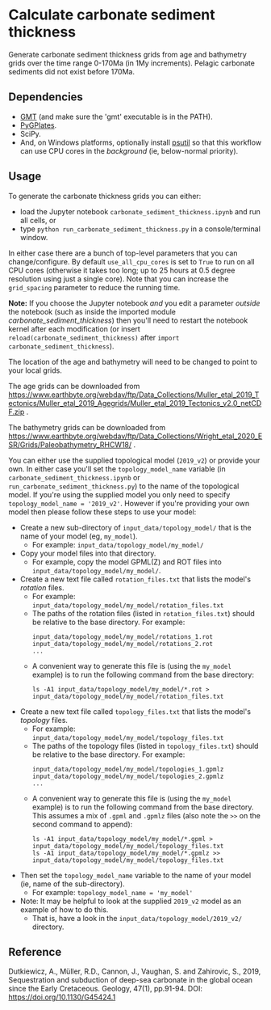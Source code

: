 # Calculate carbonate sediment thickness

Generate carbonate sediment thickness grids from age and bathymetry grids over the time range 0-170Ma (in 1My increments). Pelagic carbonate sediments did not exist before 170Ma.

## Dependencies

- [GMT](https://www.generic-mapping-tools.org/download/) (and make sure the 'gmt' executable is in the PATH).
- [PyGPlates](https://www.gplates.org/docs/pygplates/pygplates_getting_started.html#installation).
- SciPy.
- And, on Windows platforms, optionally install [psutil](https://pypi.org/project/psutil/) so that this workflow can use CPU cores in the *background* (ie, below-normal priority).

## Usage

To generate the carbonate thickness grids you can either:

- load the Jupyter notebook `carbonate_sediment_thickness.ipynb` and run all cells, or
- type `python run_carbonate_sediment_thickness.py` in a console/terminal window.

In either case there are a bunch of top-level parameters that you can change/configure.
By default `use_all_cpu_cores` is set to `True` to run on all CPU cores
(otherwise it takes too long; up to 25 hours at 0.5 degree resolution using just a single core).
Note that you can increase the `grid_spacing` parameter to reduce the running time.

**Note:** If you choose the Jupyter notebook *and* you edit a parameter *outside* the notebook
(such as inside the imported module *carbonate_sediment_thickness*) then you'll need to restart the notebook kernel
after each modification (or insert `reload(carbonate_sediment_thickness)` after `import carbonate_sediment_thickness`).

The location of the age and bathymetry will need to be changed to point to your local grids.

The age grids can be downloaded from https://www.earthbyte.org/webdav/ftp/Data_Collections/Muller_etal_2019_Tectonics/Muller_etal_2019_Agegrids/Muller_etal_2019_Tectonics_v2.0_netCDF.zip .

The bathymetry grids can be downloaded from https://www.earthbyte.org/webdav/ftp/Data_Collections/Wright_etal_2020_ESR/Grids/Paleobathymetry_RHCW18/ .

You can either use the supplied topological model (`2019_v2`) or provide your own. In either case you'll set the `topology_model_name` variable (in `carbonate_sediment_thickness.ipynb` or `run_carbonate_sediment_thickness.py`) to the name of the topological model. If you're using the supplied model you only need to specify `topology_model_name = '2019_v2'`. However if you're providing your own model then please follow these steps to use your model:

- Create a new sub-directory of `input_data/topology_model/` that is the name of your model (eg, `my_model`).
  - For example: `input_data/topology_model/my_model/`
- Copy your model files into that directory.
  - For example, copy the model GPML(Z) and ROT files into `input_data/topology_model/my_model/`.
- Create a new text file called `rotation_files.txt` that lists the model's *rotation* files.
  - For example: `input_data/topology_model/my_model/rotation_files.txt`
  - The paths of the rotation files (listed in `rotation_files.txt`) should be relative to the base directory. For example:
    ```
    input_data/topology_model/my_model/rotations_1.rot
    input_data/topology_model/my_model/rotations_2.rot
    ...
    ```
  - A convenient way to generate this file is (using the `my_model` example) is to run the following command from the base directory:
    ```
    ls -A1 input_data/topology_model/my_model/*.rot > input_data/topology_model/my_model/rotation_files.txt
    ```
- Create a new text file called `topology_files.txt` that lists the model's *topology* files.
  - For example: `input_data/topology_model/my_model/topology_files.txt`
  - The paths of the topology files (listed in `topology_files.txt`) should be relative to the base directory. For example:
    ```
    input_data/topology_model/my_model/topologies_1.gpmlz
    input_data/topology_model/my_model/topologies_2.gpmlz
    ...
    ```
  - A convenient way to generate this file is (using the `my_model` example) is to run the following command from the base directory. This assumes a mix of `.gpml` and `.gpmlz` files (also note the `>>` on the second command to append):
    ```
    ls -A1 input_data/topology_model/my_model/*.gpml > input_data/topology_model/my_model/topology_files.txt
    ls -A1 input_data/topology_model/my_model/*.gpmlz >> input_data/topology_model/my_model/topology_files.txt
    ```
- Then set the `topology_model_name` variable  to the name of your model (ie, name of the sub-directory).
  - For example: `topology_model_name = 'my_model'`
- Note: It may be helpful to look at the supplied `2019_v2` model as an example of how to do this.
  - That is, have a look in the `input_data/topology_model/2019_v2/` directory.


## Reference

Dutkiewicz, A., Müller, R.D., Cannon, J., Vaughan, S. and Zahirovic, S., 2019, Sequestration and subduction of deep-sea carbonate in the global ocean since the Early Cretaceous. Geology, 47(1), pp.91-94. DOI:  https://doi.org/10.1130/G45424.1
